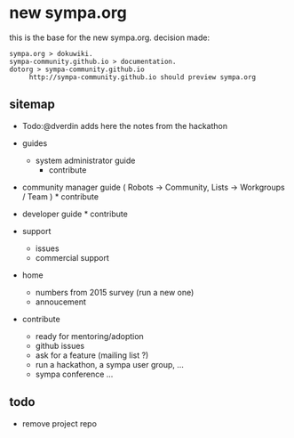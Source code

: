 # new sympa.org

this is the base for the new sympa.org. decision made:

    sympa.org > dokuwiki.
    sympa-community.github.io > documentation.
    dotorg > sympa-community.github.io
         http://sympa-community.github.io should preview sympa.org

## sitemap

* Todo:@dverdin adds here the notes from the hackathon

* guides
    * system administrator guide
        * contribute
* community manager guide ( Robots -> Community, Lists  -> Workgroups / Team  )
        * contribute
* developer guide
        * contribute
* support
    * issues
    * commercial support
* home
    * numbers from 2015 survey (run a new one)
    * annoucement
* contribute
    * ready for mentoring/adoption
    * github issues
    * ask for a feature (mailing list ?)
    * run a hackathon, a sympa user group, ...
    * sympa conference ...

## todo

* remove project repo
